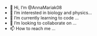 - 👋 Hi, I’m @AnnaMariak08
- 👀 I’m interested in biology and physics...
- 🌱 I’m currently learning to code ...
- 💞️ I’m looking to collaborate on ...
- 📫 How to reach me ...

<!---
AnnaMariak08/AnnaMariak08 is a ✨ special ✨ repository because its `README.md` (this file) appears on your GitHub profile.
You can click the Preview link to take a look at your changes.
--->
